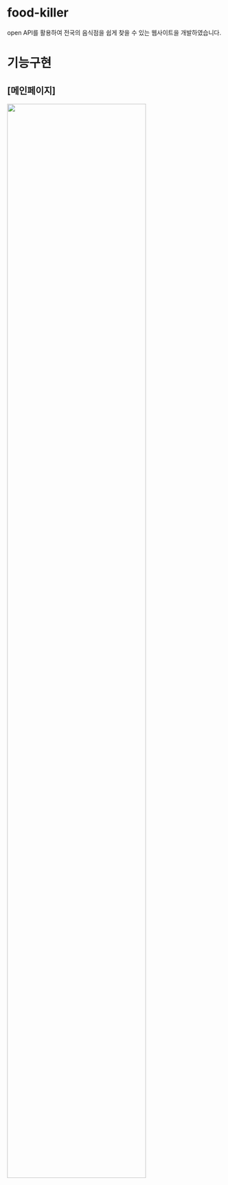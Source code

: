 # food-killer
open API를 활용하여 전국의 음식점을 쉽게 찾을 수 있는 웹사이트을 개발하였습니다.

# 기능구현

## [메인페이지] ##

<img width="80%" src="https://github.com/pueser/food-killer/assets/117990884/75e18f24-fcd8-4c27-a246-7807d6129616"/> 

